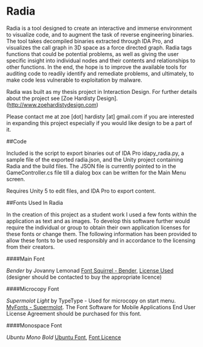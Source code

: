 # Radia

Radia is a tool designed to create an interactive and immerse environment to visualize code, and to augment the task of reverse engineering binaries. The tool takes decompiled binaries extracted through IDA Pro, and visualizes the call graph in 3D space as a force directed graph. Radia tags functions that could be potential problems, as well as giving the user specific insight into individual nodes and their contents and relationships to other functions. In the end, the hope is to improve the available tools for auditing code to readily identify and remediate problems, and ultimately, to make code less vulnerable to exploitation by malware.

Radia was built as my thesis project in Interaction Design. For further details about the project see [Zoe Hardisty Design].(http://www.zoehardistydesign.com)

Please contact me at zoe [dot] hardisty [at] gmail.com if you are interested in expanding this project especially if you would like design to be a part of it.

##Code

Included is the script to export binaries out of IDA Pro idapy_radia.py, a sample file of the exported radia.json, and the Unity project containing Radia and the build files. The JSON file is currently pointed to in the GameController.cs file till a dialog box can be written for the Main Menu screen.

Requires Unity 5 to edit files, and IDA Pro to export content.

##Fonts Used In Radia

In the creation of this project as a student work I used a few fonts within the application as text and as images. To develop this software further would require the individual or group to obtain their own application licenses for these fonts or change them. The following information has been provided to allow these fonts to be used responsibly and in accordance to the licensing from their creators.

####Main Font

*Bender* by Jovanny Lemonad
[Font Squirrel - Bender](http://www.fontsquirrel.com/fonts/Bender),
[License Used](http://www.fontsquirrel.com/license/Bender)
(designer should be contacted to buy the appropriate licence)

####Microcopy Font

*Supermolot Light* by TypeType - Used for microcopy on start menu.
[MyFonts - Supermolot](http://www.myfonts.com/fonts/type-type/supermolot/buy.html).
The Font Software for Mobile Applications End User License Agreement should be purchased for this font.

####Monospace Font

*Ubuntu Mono Bold*
[Ubuntu Font](http://font.ubuntu.com),
[Font Licence](http://font.ubuntu.com/licence/)
